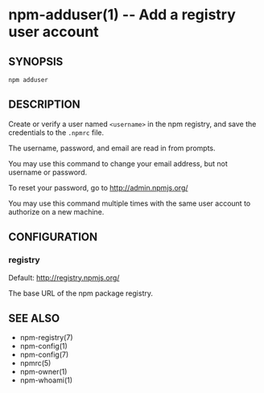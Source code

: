 npm-adduser(1) -- Add a registry user account
=============================================

## SYNOPSIS

    npm adduser

## DESCRIPTION

Create or verify a user named `<username>` in the npm registry, and
save the credentials to the `.npmrc` file.

The username, password, and email are read in from prompts.

You may use this command to change your email address, but not username
or password.

To reset your password, go to <http://admin.npmjs.org/>

You may use this command multiple times with the same user account to
authorize on a new machine.

## CONFIGURATION

### registry

Default: http://registry.npmjs.org/

The base URL of the npm package registry.

## SEE ALSO

* npm-registry(7)
* npm-config(1)
* npm-config(7)
* npmrc(5)
* npm-owner(1)
* npm-whoami(1)
